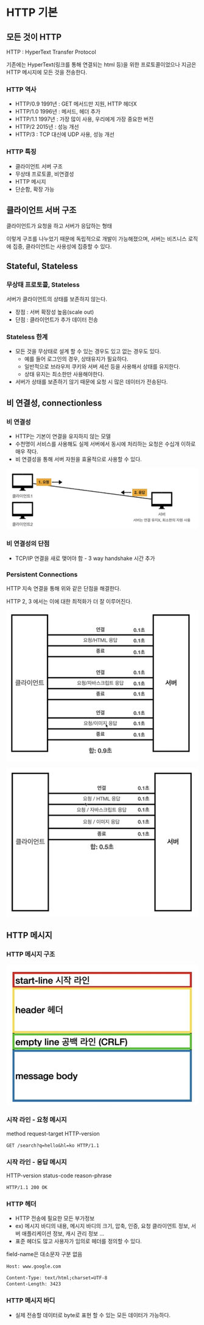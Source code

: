 # HTTP 기본

## 모든 것이 HTTP

HTTP : HyperText Transfer Protocol

기존에는 HyperText(링크를 통해 연결되는 html 등)을 위한 프로토콜이었으나 지금은 HTTP 메시지에 모든 것을 전송한다.

### 

### HTTP 역사

* HTTP/0.9 1991년 : GET 메서드만 지원, HTTP 헤더X
* HTTP/1.0 1996년 : 메서드, 헤더 추가
* HTTP/1.1 1997년 : 가장 많이 사용, 우리에게 가장 중요한 버전
* HTTP/2 2015년 : 성능 개선
* HTTP/3 : TCP 대신에 UDP 사용, 성능 개선



### HTTP 특징

* 클라이언트 서버 구조
* 무상태 프로토콜, 비연결성
* HTTP 메시지
* 단순함, 확장 가능



## 클라이언트 서버 구조

클라이언트가 요청을 하고 서버가 응답하는 형태

이렇게 구조를 나누었기 때문에 독립적으로 개발이 가능해졌으며, 서버는 비즈니스 로직에 집중, 클라이언트는 사용성에 집중할 수 있다.



## Stateful, Stateless

### 무상태 프로토콜, Stateless

서버가 클라이언트의 상태를 보존하지 않는다.

* 장점 : 서버 확장성 높음(scale out)
* 단점 : 클라이언트가 추가 데이터 전송



### Stateless 한계

* 모든 것을 무상태로 설계 할 수 있는 경우도 있고 없는 경우도 있다. 
  * 예를 들어 로그인의 경우, 상태유지가 필요하다.
  * 일반적으로 브라우저 쿠키와 서버 세션 등을 사용해서 상태를 유지한다.
  * 상태 유지는 최소한만 사용해야한다.
* 서버가 상태를 보존하기 않기 때문에 요청 시 많은 데이터가 전송된다.



## 비 연결성, connectionless

### 비 연결성

* HTTP는 기본이 연결을 유지하지 않는 모델
* 수천명이 서비스를 사용해도 실제 서버에서 동시에 처리하는 요청은 수십개 이하로 매우 작다.
* 비 연결성을 통해 서버 자원을 효율적으로 사용할 수 있다.

![image-20220220132736190](images/image-20220220132736190.png)



### 비 연결성의 단점

* TCP/IP 연결을 새로 맺어야 함 - 3 way handshake 시간 추가



### Persistent Connections

HTTP 지속 연결을 통해 위와 같은 단점을 해결한다.

HTTP 2, 3 에서는  이에 대한 최적화가 더 잘 이루어진다.

![image-20220220133116836](images/image-20220220133116836.png)

![image-20220220133134371](images/image-20220220133134371.png)



## HTTP 메시지

### HTTP 메시지 구조

![image-20220220133711542](images/image-20220220133711542.png)



### 시작 라인 - 요청 메시지

method request-target HTTP-version

``` http
GET /search?q=hello&hl=ko HTTP/1.1
```



### 시작 라인 - 응답 메시지

HTTP-version status-code reason-phrase

``` http
HTTP/1.1 200 OK
```



### HTTP 헤더

* HTTP 전송에 필요한 모든 부가정보
* ex) 메시지 바디의 내용, 메시지 바디의 크기, 압축, 인증, 요청 클라이언트 정보, 서버 애플리케이션 정보, 캐시 관리 정보 ...
* 표준 헤더도 많고 사용자가 임의로 헤더를 정의할 수 있다.



field-name은 대소문자 구분 없음

```http
Host: www.google.com
```

```http
Content-Type: text/html;charset=UTF-8
Content-Length: 3423
```



### HTTP 메시지 바디

* 실제 전송할 데이터로 byte로 표현 할 수 있는 모든 데이터가 가능하다.
